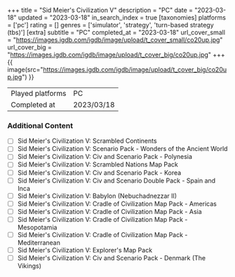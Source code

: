 +++
title = "Sid Meier's Civilization V"
description = "PC"
date = "2023-03-18"
updated = "2023-03-18"
in_search_index = true
[taxonomies]
platforms = ['pc']
rating = []
genres = ['simulator', 'strategy', 'turn-based strategy (tbs)']
[extra]
subtitle = "PC"
completed_at = "2023-03-18"
url_cover_small = "https://images.igdb.com/igdb/image/upload/t_cover_small/co20up.jpg"
url_cover_big = "https://images.igdb.com/igdb/image/upload/t_cover_big/co20up.jpg"
+++
{{ image(src="https://images.igdb.com/igdb/image/upload/t_cover_big/co20up.jpg") }}

|              |            |
| ------------ | ---------- |
| Played platforms    | PC |
| Completed at | 2023/03/18 |


### Additional Content


- [ ] Sid Meier's Civilization V: Scrambled Continents
- [ ] Sid Meier's Civilization V: Scenario Pack - Wonders of the Ancient World
- [ ] Sid Meier's Civilization V: Civ and Scenario Pack - Polynesia
- [ ] Sid Meier's Civilization V: Scrambled Nations Map Pack
- [ ] Sid Meier's Civilization V: Civ and Scenario Pack - Korea
- [ ] Sid Meier's Civilization V: Civ and Scenario Double Pack - Spain and Inca
- [ ] Sid Meier's Civilization V: Babylon (Nebuchadnezzar II)
- [ ] Sid Meier's Civilization V: Cradle of Civilization Map Pack - Americas
- [ ] Sid Meier's Civilization V: Cradle of Civilization Map Pack - Asia
- [ ] Sid Meier's Civilization V: Cradle of Civilization Map Pack - Mesopotamia
- [ ] Sid Meier's Civilization V: Cradle of Civilization Map Pack - Mediterranean
- [ ] Sid Meier's Civilization V: Explorer's Map Pack
- [ ] Sid Meier's Civilization V: Civ and Scenario Pack - Denmark (The Vikings)
